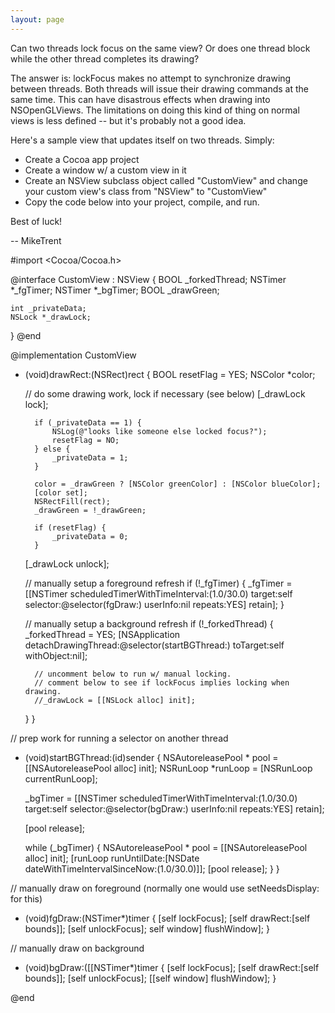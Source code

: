 ```yaml
---
layout: page
---
```


Can two threads lock focus on the same view? Or does one thread block while the other thread completes its drawing?

The answer is: lockFocus makes no attempt to synchronize drawing between threads. Both threads will issue their drawing commands at the same time. This can have disastrous effects when drawing into NSOpenGLViews. The limitations on doing this kind of thing on normal views is less defined -- but it's probably not a good idea.

Here's a sample view that updates itself on two threads. Simply:


* Create a Cocoa app project
* Create a window w/ a custom view in it
* Create an NSView subclass object called "CustomView" and change your custom view's class from "NSView" to "CustomView"
* Copy the code below into your project, compile, and run. 


Best of luck!

-- MikeTrent

    

#import <Cocoa/Cocoa.h>

@interface CustomView : NSView
{
    BOOL _forkedThread;
    NSTimer *_fgTimer;
    NSTimer *_bgTimer;
    BOOL _drawGreen;
    
    int _privateData;
    NSLock *_drawLock;
}
@end

@implementation CustomView

- (void)drawRect:(NSRect)rect
{
    BOOL resetFlag = YES;
    NSColor *color;

    // do some drawing work, lock if necessary (see below)
    [_drawLock lock];
    
        if (_privateData == 1) {
            NSLog(@"looks like someone else locked focus?");
            resetFlag = NO;
        } else {
            _privateData = 1;
        }
    
        color = _drawGreen ? [NSColor greenColor] : [NSColor blueColor];
        [color set];
        NSRectFill(rect); 
        _drawGreen = !_drawGreen;   
            
        if (resetFlag) {
            _privateData = 0;
        }
    
    [_drawLock unlock];
    
    // manually setup a foreground refresh
    if (!_fgTimer) {
        _fgTimer = [[NSTimer
                scheduledTimerWithTimeInterval:(1.0/30.0)
                                        target:self
                                        selector:@selector(fgDraw:)
                                        userInfo:nil
                                        repeats:YES] retain];
    }

    // manually setup a background refresh
    if (!_forkedThread) {
        _forkedThread = YES;
        [NSApplication detachDrawingThread:@selector(startBGThread:)
                                  toTarget:self 
                                withObject:nil];
        
        // uncomment below to run w/ manual locking.
        // comment below to see if lockFocus implies locking when drawing.
        //_drawLock = [[NSLock alloc] init];
    }
}

// prep work for running a selector on another thread 
- (void)startBGThread:(id)sender
{
    NSAutoreleasePool * pool = [[NSAutoreleasePool alloc] init];
    NSRunLoop *runLoop = [NSRunLoop currentRunLoop];

    _bgTimer = [[NSTimer
              scheduledTimerWithTimeInterval:(1.0/30.0)
                                      target:self
                                    selector:@selector(bgDraw:)
                                    userInfo:nil
                                     repeats:YES] retain];

    [pool release];
    
    while (_bgTimer) {
        NSAutoreleasePool * pool = [[NSAutoreleasePool alloc] init];
        [runLoop runUntilDate:[NSDate dateWithTimeIntervalSinceNow:(1.0/30.0)]];
        [pool release];
    }
}

// manually draw on foreground (normally one would use setNeedsDisplay: for this)
- (void)fgDraw:(NSTimer*)timer
{
    [self lockFocus];
    [self drawRect:[self bounds]];
    [self unlockFocus];
    self window] flushWindow];
}

// manually draw on background
- (void)bgDraw:([[NSTimer*)timer
{
    [self lockFocus];
    [self drawRect:[self bounds]];
    [self unlockFocus];
    [[self window] flushWindow];
}

@end

